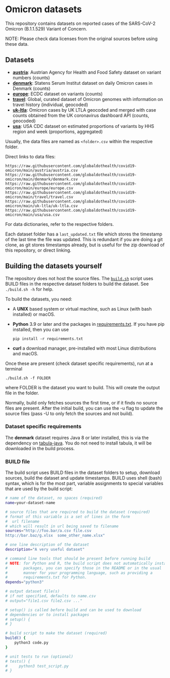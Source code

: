 # Omicron datasets

This repository contains datasets on reported cases of the SARS-CoV-2 Omicron
(B.1.1.529) Variant of Concern.

NOTE: Please check data licenses from the original sources before using these data.

## Datasets

* **[austria](austria)**: Austrian Agency for Health and Food Safety dataset
  on variant numbers (counts)
* **[denmark](denmark)**: Statens Serum Institut dataset on daily
  Omicron cases in Denmark (counts)
* **[europe](europe)**: ECDC dataset on variants (counts)
* **[travel](travel)**: Global, curated dataset of Omicron genomes with
  information on travel history (individual, geocoded)
* **[uk-ltla](uk-ltla)**: Omicron cases by UK LTLA geocoded and merged
  with case counts obtained from the UK coronavirus dashboard API
  (counts, geocoded)
* **[usa](usa)**: USA CDC dataset on estimated proportions
  of variants by HHS region and week (proportions, aggregated)

Usually, the data files are named as `<folder>.csv` within the
respective folder.

Direct links to data files:

```
https://raw.githubusercontent.com/globaldothealth/covid19-omicron/main/austria/austria.csv
https://raw.githubusercontent.com/globaldothealth/covid19-omicron/main/denmark/denmark.csv
https://raw.githubusercontent.com/globaldothealth/covid19-omicron/main/europe/europe.csv
https://raw.githubusercontent.com/globaldothealth/covid19-omicron/main/travel/travel.csv
https://raw.githubusercontent.com/globaldothealth/covid19-omicron/main/uk-ltla/uk-ltla.csv
https://raw.githubusercontent.com/globaldothealth/covid19-omicron/main/usa/usa.csv
```

For data dictionaries, refer to the respective folders.

Each dataset folder has a `last_updated.txt` file which stores the
timestamp of the last time the file was updated. This is redundant if
you are doing a git clone, as git stores timestamps already, but is
useful for the zip download of this repository, or direct linking.

## Building the datasets yourself

The repository does not host the source files. The
[`build.sh`](build.sh) script uses BUILD files in the respective dataset
folders to build the dataset. See `./build.sh -h` for help.

To build the datasets, you need:

* A **UNIX** based system or virtual machine, such as Linux (with bash
  installed) or macOS.
* **Python** 3.9 or later and the packages in
  [requirements.txt](requirements.txt). If you have pip installed,
  then you can use

      pip install -r requirements.txt

* **curl** a download manager, pre-installed with most Linux
  distributions and macOS.

Once these are present (check dataset specific requirements), run at
a terminal

    ./build.sh -f FOLDER

where FOLDER is the dataset you want to build. This will create the
output file in the folder.

Normally, build only fetches sources the first time, or if it finds no source
files are present. After the initial build, you can use the -u flag to update
the source files (pass -U to only fetch the sources and not build).

### Dataset specific requirements

The **denmark** dataset requires Java 8 or later installed, this is via
the dependency on
[tabula-java](https://github.com/tabulapdf/tabula-java). You do not need
to install tabula, it will be downloaded in the build process.

### BUILD file

The build script uses BUILD files in the dataset folders to setup, download sources, build the dataset and update timestamps. BUILD uses shell (bash) syntax, which is for the most part, variable assignments to special variables that are used by the build script:

```bash
# name of the dataset, no spaces (required)
name=your-dataset-name

# source files that are required to build the dataset (required)
# format of this variable is a set of lines in the form
#  url filename
# which will result in url being saved to filename
sources="http://foo.bar/a.csv file.csv
http://bar.baz/g.xlsx  some_other_name.xlsx"

# one line description of the dataset
description="A very useful dataset"

# command line tools that should be present before running build
# NOTE: for Python and R, the build script does not automatically install
#       packages, you can specify those in the README or in the usual
#       manner for your programming language, such as providing a
#       requirements.txt for Python.
depends="python3"

# output dataset file(s)
# if not specified, defaults to name.csv
# output="file1.csv file2.csv ..."

# setup() is called before build and can be used to download
# dependencies or to install packages
# setup() {
# }

# build script to make the dataset (required)
build() {
    python3 code.py
}

# unit tests to run (optional)
# tests() {
#     python3 test_script.py
# }
```

